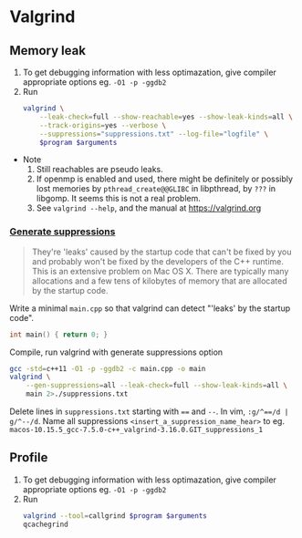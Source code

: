 # Valgrind

## Memory leak

1. To get debugging information with less optimazation, give compiler appropriate
   options eg. `-O1 -p -ggdb2`
2. Run
   ``` bash
   valgrind \
       --leak-check=full --show-reachable=yes --show-leak-kinds=all \
       --track-origins=yes --verbose \
       --suppressions="suppressions.txt" --log-file="logfile" \
       $program $arguments
   ```
* Note
  1.  Still reachables are pseudo leaks.
  1.  If openmp is enabled and used, there might be definitely or possibly lost
      memories by `pthread_create@@GLIBC` in libpthread, by `???` in libgomp. It
      seems this is not a real problem.
  1.  See `valgrind --help`, and the manual at <https://valgrind.org>

### [Generate suppressions](https://stackoverflow.com/questions/36893494)

> They're 'leaks' caused by the startup code that can't be fixed by you and
> probably won't be fixed by the developers of the C++ runtime.  This is an
> extensive problem on Mac OS X. There are typically many allocations and a few
> tens of kilobytes of memory that are allocated by the startup code.

Write a minimal `main.cpp` so that valgrind can detect "'leaks' by the startup code".
``` cpp
int main() { return 0; }
```

Compile, run valgrind with generate suppressions option
``` bash
gcc -std=c++11 -O1 -p -ggdb2 -c main.cpp -o main
valgrind \
    --gen-suppressions=all --leak-check=full --show-leak-kinds=all \
    main 2>./suppressions.txt
```

Delete lines in `suppressions.txt` starting with `==` and `--`. In vim, `:g/^==/d |
g/^--/d`. Name all suppressions `<insert_a_suppression_name_hear>` to eg.
`macos-10.15.5_gcc-7.5.0-c++_valgrind-3.16.0.GIT_suppressions_1`


## Profile

1. To get debugging information with less optimazation, give compiler appropriate
   options eg. `-O1 -p -ggdb2`
2. Run
   ``` bash
   valgrind --tool=callgrind $program $arguments
   qcachegrind
   ```

